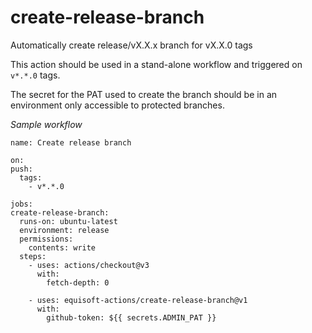 # create-release-branch

Automatically create release/vX.X.x branch for vX.X.0 tags

This action should be used in a stand-alone workflow and triggered on `v*.*.0` tags.

The secret for the PAT used to create the branch should be in an environment only accessible to protected branches.

*Sample workflow*

```
name: Create release branch

on:
push:
  tags:
    - v*.*.0

jobs:
create-release-branch:
  runs-on: ubuntu-latest
  environment: release
  permissions:
    contents: write
  steps:
    - uses: actions/checkout@v3
      with:
        fetch-depth: 0

    - uses: equisoft-actions/create-release-branch@v1
      with:
        github-token: ${{ secrets.ADMIN_PAT }}
```
